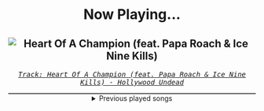 <div align="center"> 
<h1>Now Playing...</h1>

![Heart Of A Champion (feat. Papa Roach & Ice Nine Kills)](https://i.scdn.co/image/ab67616d00001e02b216f9b370d01ffff16204a8)
--
_<samp><a href="https://open.spotify.com/track/16xSgd9PMPPTntzp92xH6C">Track: Heart Of A Champion (feat. Papa Roach & Ice Nine Kills) - Hollywood Undead</a></samp>_

<div style="border: 1px #4B5054 solid"></div>
<details>
  <summary>
    Previous played songs
  </summary>
  <table>
    <thead>
      <tr>
        <th>
          Artist
        </th>
        <th>
          Song
        </th>
        <th>
          Link
        </th>
      </tr>
    </thead>
    <tbody>
      <tr><td>Hollywood Undead</td><td>Heart Of A Champion (feat. Papa Roach & Ice Nine Kills)</td><td><a href="https://open.spotify.com/track/16xSgd9PMPPTntzp92xH6C">https://open.spotify.com/track/16xSgd9PMPPTntzp92xH6C</a></td></tr><tr><td>Motionless In White</td><td>Sign Of Life</td><td><a href="https://open.spotify.com/track/73QoCfWJJWbRYmm5nCH5Y2">https://open.spotify.com/track/73QoCfWJJWbRYmm5nCH5Y2</a></td></tr><tr><td>coldrain</td><td>Bloody Power Fame</td><td><a href="https://open.spotify.com/track/2PobBEqtKsX6aAqQ9c9FLg">https://open.spotify.com/track/2PobBEqtKsX6aAqQ9c9FLg</a></td></tr><tr><td>Britney Spears</td><td>Me Against the Music (feat. Madonna) - LP Version / Video Mix</td><td><a href="https://open.spotify.com/track/7mS8RbJji2UZAaguRGsOCH">https://open.spotify.com/track/7mS8RbJji2UZAaguRGsOCH</a></td></tr><tr><td>Motionless In White</td><td>Sign Of Life</td><td><a href="https://open.spotify.com/track/73QoCfWJJWbRYmm5nCH5Y2">https://open.spotify.com/track/73QoCfWJJWbRYmm5nCH5Y2</a></td></tr><tr><td>coldrain</td><td>Bloody Power Fame</td><td><a href="https://open.spotify.com/track/2PobBEqtKsX6aAqQ9c9FLg">https://open.spotify.com/track/2PobBEqtKsX6aAqQ9c9FLg</a></td></tr><tr><td>Disturbed</td><td>Unstoppable</td><td><a href="https://open.spotify.com/track/6l769YojBjFfjOItRJQPCM">https://open.spotify.com/track/6l769YojBjFfjOItRJQPCM</a></td></tr><tr><td>From Ashes to New</td><td>Nightmare</td><td><a href="https://open.spotify.com/track/0u9PGHiydskvvPmyPVvm73">https://open.spotify.com/track/0u9PGHiydskvvPmyPVvm73</a></td></tr><tr><td>Motionless In White</td><td>We Become The Night</td><td><a href="https://open.spotify.com/track/3Wqksj2gO4wcxWMwjAZ8AE">https://open.spotify.com/track/3Wqksj2gO4wcxWMwjAZ8AE</a></td></tr><tr><td>Motionless In White</td><td>Red, White & Boom (feat. Caleb Shomo)</td><td><a href="https://open.spotify.com/track/0JGfANN7zFpb3NbRzYKXrp">https://open.spotify.com/track/0JGfANN7zFpb3NbRzYKXrp</a></td></tr><tr><td>Motionless In White</td><td>Cyberhex</td><td><a href="https://open.spotify.com/track/2vNUATEUKbavRo2gMjHs2S">https://open.spotify.com/track/2vNUATEUKbavRo2gMjHs2S</a></td></tr><tr><td>Motionless In White</td><td>Masterpiece</td><td><a href="https://open.spotify.com/track/3c9kVsKF68xMzlS0NikVn3">https://open.spotify.com/track/3c9kVsKF68xMzlS0NikVn3</a></td></tr><tr><td>Motionless In White</td><td>Burned At Both Ends II</td><td><a href="https://open.spotify.com/track/0iSTQWpqF9kYgeck7GelOR">https://open.spotify.com/track/0iSTQWpqF9kYgeck7GelOR</a></td></tr><tr><td>Motionless In White</td><td>Werewolf</td><td><a href="https://open.spotify.com/track/1e1rQNYCZToyBDDka1Io34">https://open.spotify.com/track/1e1rQNYCZToyBDDka1Io34</a></td></tr><tr><td>In Flames</td><td>Bleeding Out</td><td><a href="https://open.spotify.com/track/7EELaTWI71HMpGRRIutao9">https://open.spotify.com/track/7EELaTWI71HMpGRRIutao9</a></td></tr><tr><td>In Flames</td><td>Meet Your Maker</td><td><a href="https://open.spotify.com/track/5qZMqZspIglsy4SJxtJt0S">https://open.spotify.com/track/5qZMqZspIglsy4SJxtJt0S</a></td></tr><tr><td>In Flames</td><td>State of Slow Decay</td><td><a href="https://open.spotify.com/track/5dfPDJsrA3uKVoII8sIIHC">https://open.spotify.com/track/5dfPDJsrA3uKVoII8sIIHC</a></td></tr><tr><td>Three Days Grace</td><td>So Called Life</td><td><a href="https://open.spotify.com/track/1QTQ3VNzabl4yF5GJE6hhK">https://open.spotify.com/track/1QTQ3VNzabl4yF5GJE6hhK</a></td></tr><tr><td>Amorphis</td><td>Wrong Direction</td><td><a href="https://open.spotify.com/track/5OR7DfuvwVyydNQRsx6Cce">https://open.spotify.com/track/5OR7DfuvwVyydNQRsx6Cce</a></td></tr><tr><td>Five Finger Death Punch</td><td>Fake</td><td><a href="https://open.spotify.com/track/1rHFwfQ82fF8naz997QF6h">https://open.spotify.com/track/1rHFwfQ82fF8naz997QF6h</a></td></tr>
    </tbody>
  </table>
</details>

</div>

